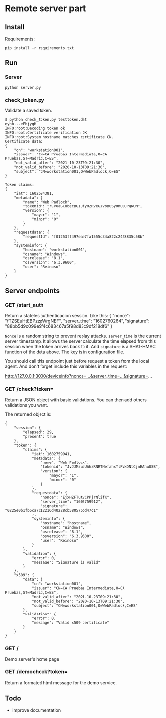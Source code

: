# Remote server part

## Install

Requirements:

    pip install -r requirements.txt

## Run

### Server

    python server.py

### check_token.py

Validate a saved token.

    $ python check_token.py testtoken.dat
    eyhb...eFhjygH
    INFO:root:Decoding token ok
    INFO:root:Certificate verification OK
    INFO:root:System hostname matches certificate CN.
    Certificate data:
    {
        "cn": "workstation001",
        "issuer": "CN=CA Pruebas Intermediate,O=CA Pruebas,ST=Madrid,C=ES",
        "not_valid_after": "2021-10-23T09:21:30",
        "not_valid_before": "2020-10-13T09:21:30",
        "subject": "CN=workstation001,O=WebPadlock,C=ES"
    }

    Token claims:
    {
        "iat": 1602584381,
        "metadata": {
            "name": "Web Padlock",
            "tokenid": "rCVUaGCubecBGIJfyRZRveGJvoBUSyRnUUUPQKOM",
            "version": {
                "mayor": "1",
                "minor": "0"
            }
        },
        "requestdata": {
            "requestId": "f01253ff497eae7fa1555c34a822c2498835c58b"
        },
        "systeminfo": {
            "hostname": "workstation001",
            "osname": "Windows",
            "osrelease": "8.1",
            "osversion": "6.3.9600",
            "user": "Reinoso"
        }
    }

## Server endpoints

### GET /start_auth

Return a stateles authenticacion session. Like this:
    {
        "nonce": "fTZSEuHtEBPzzpWrgNEF",
        "server_time": "1602760264",
        "signature": "88bb5d9c099e9f4c683467a5f98d83c9df218df6"
    }

`Nonce` is a random string to prevent replay attacks.
`server_time` is the current server timestamp. It allows the server calculate the time elapsed from this session when the token arrives back to it.
And `signature` is a SHA1-HMAC function of the data above. The key is in configuration file.

You should call this endpoint just before request a token from the local agent. And don't forget include this variables in the request:

   http://127.0.0.1:3000/deviceinfo?nonce=...&server_time=...&signature=...


### GET /check?token=

Return a JSON object with basic validations. You can then add others validations you want.

The returned object is:

    {
        "session": {
            "elapsed": 29,
            "present": true
        },
        "token": {
            "claims": {
                "iat": 1602759941,
                "metadata": {
                    "name": "Web Padlock",
                    "tokenid": "JvJJMzusUAhzRNRTNefahxTlPvkDNtCjnEAhuUSB",
                    "version": {
                        "mayor": "1",
                        "minor": "0"
                    }
                },
                "requestdata": {
                    "nonce": "EjxHZFTutvCPPjrNlifK",
                    "server_time": "1602759912",
                    "signature": "0225e0b1fb5ca7c12216d40228cb580575bd47c1"
                },
                "systeminfo": {
                    "hostname": "hostname",
                    "osname": "Windows",
                    "osrelease": "8.1",
                    "osversion": "6.3.9600",
                    "user": "Reinoso"
                }
            },
            "validation": {
                "error": 0,
                "message": "Signature is valid"
            }
        },
        "x509": {
            "data": {
                "cn": "workstation001",
                "issuer": "CN=CA Pruebas Intermediate,O=CA Pruebas,ST=Madrid,C=ES",
                "not_valid_after": "2021-10-23T09:21:30",
                "not_valid_before": "2020-10-13T09:21:30",
                "subject": "CN=workstation001,O=WebPadlock,C=ES"
            },
            "validation": {
                "error": 0,
                "message": "Valid x509 certificate"
            }
        }
    }

### GET /

Demo server's home page

### GET /democheck?token=

Return a formated html message for the demo service.

## Todo

- improve documentation
